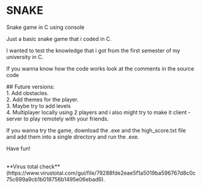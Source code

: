 # SNAKE
<p>Snake game in C using console</p>

<p></p>Just a basic snake game that i coded in C.</p> 

<p>I wanted to test the knowledge that i got from the first semester of my university in C.</p>

<p>If you wanna know how the code works look at the comments in the source code</p>

<p>## Future versions:<br>1. Add obstacles.<br>2. Add themes for the player.<br>3. Maybe try to add levels<br>4. Multiplayer locally using 2 players and i also might try to make it client - server to play remotely with your friends.</p>

<p>If you wanna try the game, download the .exe and the high_score.txt file and add them into a single directory and run the .exe.</p>
<p>Have fun!</p><br>
**Virus total check**(https://www.virustotal.com/gui/file/79288fde2eae5f1a5019ba596767d8c0c75c699a9cb1b018756b1495e06ebad6).
